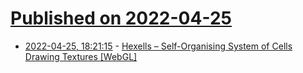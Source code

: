 # [Published on 2022-04-25](index.md)

* [2022-04-25, 18:21:15](https://news.ycombinator.com/item?id=31158717) - [Hexells – Self-Organising System of Cells Drawing Textures [WebGL]](https://znah.net/hexells/)
